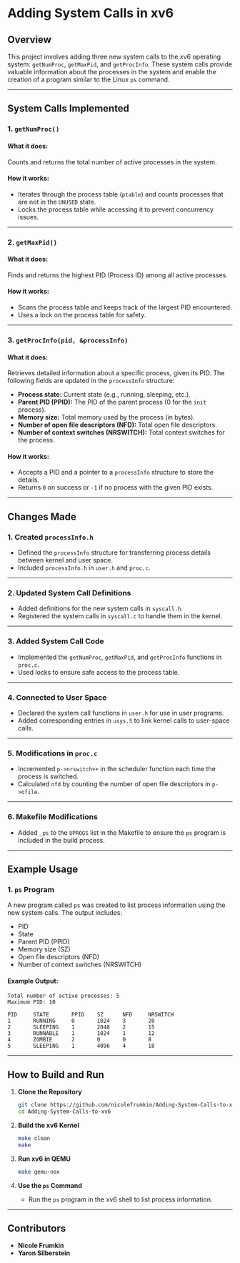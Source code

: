 # Adding System Calls in xv6

## Overview

This project involves adding three new system calls to the xv6 operating system: `getNumProc`, `getMaxPid`, and `getProcInfo`. These system calls provide valuable information about the processes in the system and enable the creation of a program similar to the Linux `ps` command.

---

## System Calls Implemented

### 1. `getNumProc()`
#### **What it does:**
Counts and returns the total number of active processes in the system.

#### **How it works:**
- Iterates through the process table (`ptable`) and counts processes that are not in the `UNUSED` state.
- Locks the process table while accessing it to prevent concurrency issues.

---

### 2. `getMaxPid()`
#### **What it does:**
Finds and returns the highest PID (Process ID) among all active processes.

#### **How it works:**
- Scans the process table and keeps track of the largest PID encountered.
- Uses a lock on the process table for safety.

---

### 3. `getProcInfo(pid, &processInfo)`
#### **What it does:**
Retrieves detailed information about a specific process, given its PID.
The following fields are updated in the `processInfo` structure:
- **Process state:** Current state (e.g., running, sleeping, etc.).
- **Parent PID (PPID):** The PID of the parent process (0 for the `init` process).
- **Memory size:** Total memory used by the process (in bytes).
- **Number of open file descriptors (NFD):** Total open file descriptors.
- **Number of context switches (NRSWITCH):** Total context switches for the process.

#### **How it works:**
- Accepts a PID and a pointer to a `processInfo` structure to store the details.
- Returns `0` on success or `-1` if no process with the given PID exists.

---

## Changes Made

### 1. **Created `processInfo.h`**
- Defined the `processInfo` structure for transferring process details between kernel and user space.
- Included `processInfo.h` in `user.h` and `proc.c`.

---

### 2. **Updated System Call Definitions**
- Added definitions for the new system calls in `syscall.h`.
- Registered the system calls in `syscall.c` to handle them in the kernel.

---

### 3. **Added System Call Code**
- Implemented the `getNumProc`, `getMaxPid`, and `getProcInfo` functions in `proc.c`.
- Used locks to ensure safe access to the process table.

---

### 4. **Connected to User Space**
- Declared the system call functions in `user.h` for use in user programs.
- Added corresponding entries in `usys.S` to link kernel calls to user-space calls.

---

### 5. **Modifications in `proc.c`**
- Incremented `p->nrswitch++` in the scheduler function each time the process is switched.
- Calculated `nfd` by counting the number of open file descriptors in `p->ofile`.

---

### 6. **Makefile Modifications**
- Added `_ps` to the `UPROGS` list in the Makefile to ensure the `ps` program is included in the build process.

---

## Example Usage

### **1. `ps` Program**
A new program called `ps` was created to list process information using the new system calls. The output includes:
- PID
- State
- Parent PID (PPID)
- Memory size (SZ)
- Open file descriptors (NFD)
- Number of context switches (NRSWITCH)

#### Example Output:
```plaintext
Total number of active processes: 5
Maximum PID: 10

PID     STATE       PPID    SZ      NFD     NRSWITCH
1       RUNNING     0       1024    3       20
2       SLEEPING    1       2048    2       15
3       RUNNABLE    1       1024    1       12
4       ZOMBIE      2       0       0       8
5       SLEEPING    1       4096    4       18
```

---

## How to Build and Run

1. **Clone the Repository**
   ```bash
   git clone https://github.com/nicolefrumkin/Adding-System-Calls-to-xv6
   cd Adding-System-Calls-to-xv6
   ```

2. **Build the xv6 Kernel**
   ```bash
   make clean
   make
   ```

3. **Run xv6 in QEMU**
   ```bash
   make qemu-nox
   ```

4. **Use the `ps` Command**
   - Run the `ps` program in the xv6 shell to list process information.

---

## Contributors
- **Nicole Frumkin**
- **Yaron Silberstein**
